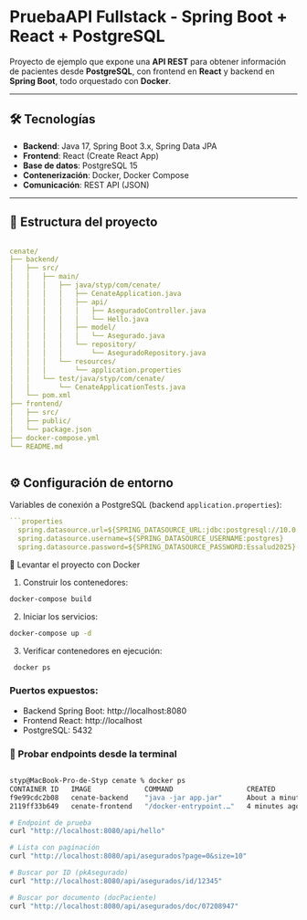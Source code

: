 # PruebaAPI Fullstack - Spring Boot + React + PostgreSQL

Proyecto de ejemplo que expone una **API REST** para obtener información de pacientes desde **PostgreSQL**, con frontend en **React** y backend en **Spring Boot**, todo orquestado con **Docker**.

---

## 🛠 Tecnologías

- **Backend**: Java 17, Spring Boot 3.x, Spring Data JPA
- **Frontend**: React (Create React App)
- **Base de datos**: PostgreSQL 15
- **Contenerización**: Docker, Docker Compose
- **Comunicación**: REST API (JSON)

---

## 📂 Estructura del proyecto

```yaml 

cenate/
├── backend/
│   ├── src/
│   │   ├── main/
│   │   │   ├── java/styp/com/cenate/
│   │   │   │   ├── CenateApplication.java
│   │   │   │   ├── api/
│   │   │   │   │   ├── AseguradoController.java
│   │   │   │   │   └── Hello.java
│   │   │   │   ├── model/
│   │   │   │   │   └── Asegurado.java
│   │   │   │   └── repository/
│   │   │   │       └── AseguradoRepository.java
│   │   │   └── resources/
│   │   │       └── application.properties
│   │   └── test/java/styp/com/cenate/
│   │       └── CenateApplicationTests.java
│   └── pom.xml
├── frontend/
│   ├── src/
│   ├── public/
│   └── package.json
├── docker-compose.yml
└── README.md



```
## ⚙️ Configuración de entorno

Variables de conexión a PostgreSQL (backend `application.properties`):

```yaml
```properties
  spring.datasource.url=${SPRING_DATASOURCE_URL:jdbc:postgresql://10.0.89.13:5432/maestro_cenate}
  spring.datasource.username=${SPRING_DATASOURCE_USERNAME:postgres}
  spring.datasource.password=${SPRING_DATASOURCE_PASSWORD:Essalud2025}

```
🚀 Levantar el proyecto con Docker

1. Construir los contenedores:
```bash
docker-compose build
```

2. Iniciar los servicios:

```bash
docker-compose up -d
```

3.  Verificar contenedores en ejecución:
```bash
 docker ps
```

### Puertos expuestos:

- Backend Spring Boot: http://localhost:8080
- Frontend React: http://localhost
- PostgreSQL: 5432


### 🔗 Probar endpoints desde la terminal

```bash

styp@MacBook-Pro-de-Styp cenate % docker ps
CONTAINER ID   IMAGE             COMMAND                  CREATED              STATUS              PORTS                    NAMES
f9e99cdc2b08   cenate-backend    "java -jar app.jar"      About a minute ago   Up About a minute   0.0.0.0:8080->8080/tcp   cenate-backend
2119ff33b649   cenate-frontend   "/docker-entrypoint.…"   4 minutes ago        Up 4 minutes        0.0.0.0:80->80/tcp       cenate-frontend

# Endpoint de prueba
curl "http://localhost:8080/api/hello"

# Lista con paginación
curl "http://localhost:8080/api/asegurados?page=0&size=10"

# Buscar por ID (pkAsegurado)
curl "http://localhost:8080/api/asegurados/id/12345"

# Buscar por documento (docPaciente)
curl "http://localhost:8080/api/asegurados/doc/07208947"


```

